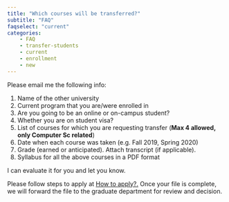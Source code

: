 ```yaml
---
title: "Which courses will be transferred?"
subtitle: "FAQ"
faqselect: "current"
categories:
    - FAQ
    - transfer-students
    - current
    - enrollment
    - new
---
```

Please email me the following info:

1. Name of the other university
2. Current program that you are/were enrolled in
3. Are you going to be an online or on-campus student?
4. Whether you are on student visa?
5. List of courses for which you are requesting transfer (**Max 4 allowed, only Computer Sc related**)
6. Date when each course was taken (e.g. Fall 2019, Spring 2020)
7. Grade (earned or anticipated). Attach transcript (if applicable).
8. Syllabus for all the above courses in a PDF format

I can evaluate it for you and let you know.

Please follow steps to apply at <a href="https://www.notion.so/How-to-apply-01407b8c8c8147239cf40264e8850691" target="blank">How to apply?.</a> Once your file is complete, we will forward the file to the graduate department for review and decision.
